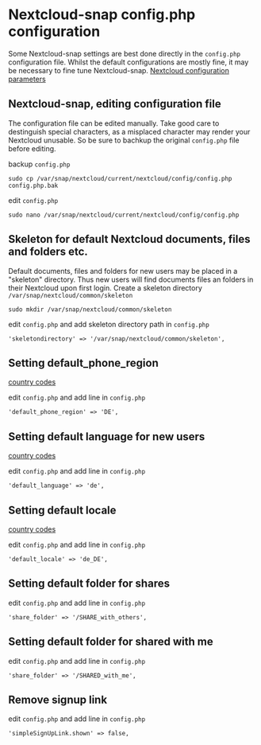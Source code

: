 # Nextcloud-snap config.php configuration

Some Nextcloud-snap settings are best done directly in the `config.php` configuration file. Whilst the default configurations are mostly fine, it may be necessary to fine tune Nextcloud-snap.
[Nextcloud configuration parameters](https://docs.nextcloud.com/server/latest/admin_manual/configuration_server/config_sample_php_parameters.html#configuration-parameters)

## Nextcloud-snap, editing configuration file

The configuration file can be edited manually. Take good care to destinguish special characters, as a misplaced character may render your Nextcloud unusable. So be sure to bachkup the original `config.php` file before editing.

backup `config.php`
```
sudo cp /var/snap/nextcloud/current/nextcloud/config/config.php config.php.bak
``` 
edit `config.php` 
```
sudo nano /var/snap/nextcloud/current/nextcloud/config/config.php 
```

## Skeleton for default Nextcloud documents, files and folders etc.

Default documents, files and folders for new users may be placed in a "skeleton" directory. Thus new users will find documents files an folders in their Nextcloud upon first login.
Create a skeleton directory ` /var/snap/nextcloud/common/skeleton `
```
sudo mkdir /var/snap/nextcloud/common/skeleton
```
edit `config.php` and add skeleton directory path in `config.php`
```
'skeletondirectory' => '/var/snap/nextcloud/common/skeleton',
```

## Setting **default_phone_region**
[country codes](https://docs.nextcloud.com/server/latest/admin_manual/configuration_server/config_sample_php_parameters.html#user-experience)

edit `config.php` and add line in `config.php`
```
'default_phone_region' => 'DE',
```

## Setting default language for new users
[country codes](https://docs.nextcloud.com/server/latest/admin_manual/configuration_server/config_sample_php_parameters.html#user-experience)

edit `config.php` and add line in `config.php`
```
'default_language' => 'de',
```

## Setting default locale
[country codes](https://docs.nextcloud.com/server/latest/admin_manual/configuration_server/config_sample_php_parameters.html#user-experience)

edit `config.php` and add line in `config.php`
```
'default_locale' => 'de_DE',
```

## Setting default folder for shares

edit `config.php` and add line in `config.php`

```
'share_folder' => '/SHARE_with_others',
```

## Setting default folder for shared with me

edit `config.php` and add line in `config.php`

```
'share_folder' => '/SHARED_with_me',
```

## Remove signup link

edit `config.php` and add line in `config.php`

```
'simpleSignUpLink.shown' => false,

```
